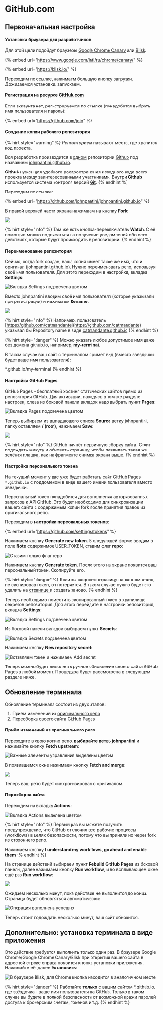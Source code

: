 # GitHub.com

## Первоначальная настройка

#### Установка браузера для разработчиков

Для этой цели подойдут браузеры [Google Chrome Canary](https://www.google.com/intl/ru/chrome/canary/) или [Blisk](https://blisk.io/).

{% embed url="https://www.google.com/intl/ru/chrome/canary/" %}

{% embed url="https://blisk.io/" %}

Переходим по ссылке, нажимаем большую кнопку загрузки. Дожидаемся установки, запускаем.

#### Регистрация на ресурсе [GitHub.com](https://github.com/)

Если аккаунта нет, регистрируемся по ссылке \(понадобится выбрать имя пользователя и пароль\):

{% embed url="https://github.com/join" %}

#### Создание копии рабочего репозитория

{% hint style="warning" %}
_Репозиторием_ называют место, где хранится код проекта.

Вся разработка производится в [одном](https://ru.wikipedia.org/wiki/%D0%9C%D0%BE%D0%BD%D0%BE%D1%80%D0%B5%D0%BF%D0%BE%D0%B7%D0%B8%D1%82%D0%BE%D1%80%D0%B8%D0%B9) репозитории [Github](https://github.com/) под названием  [johnpantini.github.io](https://github.com/johnpantini/johnpantini.github.io).

**Github** нужен для удобного распространения исходного кода всего проекта между заинтересованными участниками. Внутри **Github** используется система контроля версий [**Git**](https://ru.wikipedia.org/wiki/Git).
{% endhint %}

Переходим по ссылке:

{% embed url="https://github.com/johnpantini/johnpantini.github.io" %}

В правой верхней части экрана нажимаем на кнопку **Fork**:

![](../.gitbook/assets/image%20%28250%29.png)

{% hint style="info" %}
Там же есть кнопка-переключатель **Watch**. С её помощью можно подписаться на получение уведомлений обо всех действиях, которые будут происходить в репозитории.
{% endhint %}

#### Переименование репозитория

Сейчас, когда fork создан, ваша копия имеет такое же имя, что и оригинал \(johnpantini.github.io\). Нужно переименовать репо, используя своё имя пользователя. Для этого переходим в настройки, вкладка **Settings**:

![&#x412;&#x43A;&#x43B;&#x430;&#x434;&#x43A;&#x430; Settings &#x43F;&#x43E;&#x434;&#x441;&#x432;&#x435;&#x447;&#x435;&#x43D;&#x430; &#x446;&#x432;&#x435;&#x442;&#x43E;&#x43C;](../.gitbook/assets/image%20%28238%29.png)

Вместо johnpantini вводим своё имя пользователя \(которое указывали при регистрации\) и нажимаем **Rename**:

![](../.gitbook/assets/image%20%28249%29.png)

{% hint style="info" %}
Например, пользователь [https://github.com/catmandante](https://github.com/catmandante) указывал бы Repository name в виде [catmandante.github.io](https://github.com/catmandante/catmandante.github.io)
{% endhint %}

{% hint style="danger" %}
Можно указать любое допустимое имя даже без домена github.io, например, **my-terminal**.

В таком случае ваш сайт с терминалом примет вид \(вместо звёздочки будет ваше имя пользователя\):

\*.github.io/my-terminal
{% endhint %}

#### Настройка GitHub Pages

GitHub Pages - бесплатный хостинг статических сайтов прямо из репозитория GitHub. Для активации, находясь в том же разделе настроек, слева из боковой панели вкладок надо выбрать пункт **Pages**:

![&#x412;&#x43A;&#x43B;&#x430;&#x434;&#x43A;&#x430; Pages &#x43F;&#x43E;&#x434;&#x441;&#x432;&#x435;&#x447;&#x435;&#x43D;&#x430; &#x446;&#x432;&#x435;&#x442;&#x43E;&#x43C;](../.gitbook/assets/image%20%28237%29.png)

Теперь выбираем из выпадающего списка **Source** ветку johnpantini, папку оставляем **/ \(root\)**, нажимаем **Save**:

![](../.gitbook/assets/image%20%28239%29.png)

{% hint style="info" %}
GitHub начнёт первичную сборку сайта. Стоит подождать минуту и обновить страницу, чтобы появилась такая же зелёная плашка, как на фрагменте снимка экрана выше.
{% endhint %}

#### Настройка персонального токена

На текущий момент у вас уже будет работать сайт GitHub Pages `*.github.io` с поддоменом в виде вашего имени пользователя вместо звёздочки.

Персональный токен понадобится для выполнения авторизованных запросов к API GitHub. Это будет необходимо для синхронизации вашего сайта с содержимым копии fork после принятия правок из оригинального репо.

Переходим в **настройки персональных токенов**:

{% embed url="https://github.com/settings/tokens" %}

Нажимаем кнопку **Generate new token**. В следующей форме вводим в поле **Note** содержимое USER\_TOKEN, ставим флаг **repo**:

![&#x421;&#x442;&#x430;&#x432;&#x438;&#x43C; &#x442;&#x43E;&#x43B;&#x44C;&#x43A;&#x43E; &#x444;&#x43B;&#x430;&#x433; repo](../.gitbook/assets/image%20%28247%29.png)

Нажимаем кнопку **Generate token**. После этого на экране появится ваш персональный токен. Скопируйте его.

{% hint style="danger" %}
Если вы закроете страницу на данном этапе, не скопировав токен, он потеряется. В таком случае нужно будет его удалить на [странице ](https://github.com/settings/tokens)и создать заново.
{% endhint %}

Теперь необходимо поместить скопированный токен в хранилище секретов репозитория. Для этого перейдите в настройки репозитория, вкладка **Settings**:

![&#x412;&#x43A;&#x43B;&#x430;&#x434;&#x43A;&#x430; Settings &#x43F;&#x43E;&#x434;&#x441;&#x432;&#x435;&#x447;&#x435;&#x43D;&#x430; &#x446;&#x432;&#x435;&#x442;&#x43E;&#x43C;](../.gitbook/assets/image%20%28238%29.png)

Из боковой панели вкладок выбираем пункт **Secrets**:

![&#x412;&#x43A;&#x43B;&#x430;&#x434;&#x43A;&#x430; Secrets &#x43F;&#x43E;&#x434;&#x441;&#x432;&#x435;&#x447;&#x435;&#x43D;&#x430; &#x446;&#x432;&#x435;&#x442;&#x43E;&#x43C;](../.gitbook/assets/image%20%28242%29.png)

Нажимаем кнопку **New repository secret**:

![&#x412;&#x441;&#x442;&#x430;&#x432;&#x43B;&#x44F;&#x435;&#x43C; &#x442;&#x43E;&#x43A;&#x435;&#x43D; &#x438; &#x43D;&#x430;&#x436;&#x438;&#x43C;&#x430;&#x435;&#x43C; Add secret](../.gitbook/assets/image%20%28236%29.png)

Теперь можно будет выполнять ручное обновление своего сайта GitHub Pages в любой момент. Процедура будет рассмотрена в следующем разделе ниже. 

## Обновление терминала

Обновление терминала состоит из двух этапов:

1. Приём изменений из [оригинального репо](https://github.com/johnpantini/johnpantini.github.io)
2. Пересборка своего сайта GitHub Pages

#### Приём изменений из оригинального репо

Переходите в свою копию репо,  **выбирайте ветвь johnpantini** и нажимайте кнопку **Fetch upstream**:

![&#x412;&#x430;&#x436;&#x43D;&#x44B;&#x435; &#x44D;&#x43B;&#x435;&#x43C;&#x435;&#x43D;&#x442;&#x44B; &#x443;&#x43F;&#x440;&#x430;&#x432;&#x43B;&#x435;&#x43D;&#x438;&#x44F; &#x432;&#x44B;&#x434;&#x435;&#x43B;&#x435;&#x43D;&#x44B; &#x446;&#x432;&#x435;&#x442;&#x43E;&#x43C;](../.gitbook/assets/image%20%28241%29.png)

В появившемся окне нажимаем кнопку **Fetch and merge**:

![](../.gitbook/assets/image%20%28246%29.png)

Теперь ваш репо будет синхронизирован с оригиналом.

#### Пересборка сайта

Переходим на вкладку **Actions**:

![&#x412;&#x43A;&#x43B;&#x430;&#x434;&#x43A;&#x430; Actions &#x432;&#x44B;&#x434;&#x435;&#x43B;&#x435;&#x43D;&#x430; &#x446;&#x432;&#x435;&#x442;&#x43E;&#x43C;](../.gitbook/assets/image%20%28240%29.png)

{% hint style="info" %}
Первый раз вы можете получить предупреждение, что GitHub отключил все рабочие процессы \(workflows\) в целях безопасности, потому что вы приняли их через fork из стороннего репо. 

Нажимаем кнопку **I understand my workflows, go ahead and enable them**
{% endhint %}

На странице действий выбираем пункт **Rebuild GitHub Pages** из боковой панели, далее нажимаем кнопку **Run workflow**, и во всплывающем окне ещё раз **Run workflow**:

![](../.gitbook/assets/image%20%28245%29.png)

Ожидаем несколько минут, пока действие не выполнится до конца. Страница будет обновляться автоматически:

![&#x41E;&#x43F;&#x435;&#x440;&#x430;&#x446;&#x438;&#x44F; &#x432;&#x44B;&#x43F;&#x43E;&#x43B;&#x43D;&#x435;&#x43D;&#x430; &#x443;&#x441;&#x43F;&#x435;&#x448;&#x43D;&#x43E;](../.gitbook/assets/image%20%28243%29.png)

Теперь стоит подождать несколько минут, ваш сайт обновится.

## Дополнительно: установка терминала в виде приложения

Это действие требуется выполнить только один раз. В браузере Google Chrome/Google Chrome Canary/Blisk при открытии вашего сайта в адресной строке справа появится кнопка установки приложения. Нажимайте её, далее **Установить**:

![&#x412; &#x431;&#x440;&#x430;&#x443;&#x437;&#x435;&#x440;&#x435; Blisk, &#x434;&#x43B;&#x44F; Chrome &#x43A;&#x43D;&#x43E;&#x43F;&#x43A;&#x430; &#x43D;&#x430;&#x445;&#x43E;&#x434;&#x438;&#x442;&#x441;&#x44F; &#x432; &#x430;&#x43D;&#x430;&#x43B;&#x43E;&#x433;&#x438;&#x447;&#x43D;&#x43E;&#x43C; &#x43C;&#x435;&#x441;&#x442;&#x435;](../.gitbook/assets/image%20%28248%29.png)

{% hint style="danger" %}
Работайте **только** с вашим сайтом \*.github.io, где звёздочка - ваше имя пользователя на GitHub. Только в таком случае вы будете в полной безопасности от возможной кражи паролей доступа к брокерским счетам, токенов и т.д.
{% endhint %}

